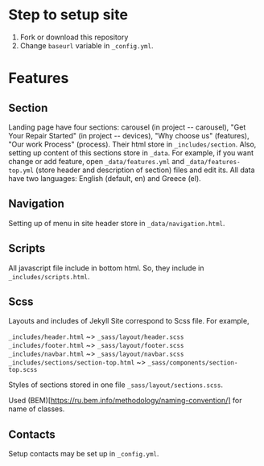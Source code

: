 # Step to setup site
1. Fork or download this repository
2. Change `baseurl` variable in `_config.yml`.

# Features
## Section
Landing page have four sections: carousel (in project -- carousel), "Get Your Repair Started" (in project -- devices), "Why choose us" (features), "Our work Process" (process).
Their html store in `_includes/section`. Also, setting up content of this sections store in `_data`. For example, if you want change or add feature, open `_data/features.yml` and `_data/features-top.yml` (store header and description of section) files and edit its. All data have two languages: English (default, en) and Greece (el).

## Navigation
Setting up of menu in site header store in `_data/navigation.html`. 

## Scripts
All javascript file include in bottom html. So, they include in `_includes/scripts.html`.

## Scss
Layouts and includes of Jekyll Site correspond to Scss file. For example,

`_includes/header.html` ~> `_sass/layout/header.scss`  
`_includes/footer.html` ~> `_sass/layout/footer.scss`  
`_includes/navbar.html` ~> `_sass/layout/navbar.scss`  
`_includes/sections/section-top.html` ~> `_sass/components/section-top.scss`  

Styles of sections stored in one file `_sass/layout/sections.scss`.

Used (BEM)[https://ru.bem.info/methodology/naming-convention/] for name of classes.

## Contacts
Setup contacts may be set up in `_config.yml`.